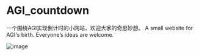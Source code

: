 # AGI_countdown


一个围绕AGI实现倒计时的小网站，欢迎大家的奇思妙想。
A small website for AGI's birth. Everyone’s ideas are welcome.

![image](https://github.com/LNMWR/AGI_countdown/assets/104123146/3e82dd21-1f36-4793-9788-0459f699f3ea)


